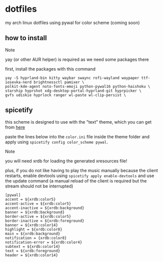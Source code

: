 # dotfiles
my arch linux dotfiles using pywal for color scheme (coming soon)

## how to install
> [!NOTE]
> yay (or other AUR helper) is required as we need some packages there

first, install the packages with this command
```
yay -S hyprland-bin kitty waybar swaync rofi-wayland waypaper ttf-iosevka-nerd brightnessctl pamixer \
polkit-kde-agent noto-fonts-emoji python-pywal16 python-haishoku \
starship hyprshot xdg-desktop-portal-hyprland-git hyprpicker \
gvfs udiskie hyprlock ranger wl-paste wl-clip-persist \
```

## spicetify
this scheme is designed to use with the "text" theme, which you can get from [here](https://github.com/spicetify/spicetify-themes)

paste the lines below into the `color.ini` file inside the theme folder and apply using `spicetify config color_scheme pywal`.
> [!NOTE]
> you will need xrdb for loading the generated xresources file!
> 
> plus, if you do not like having to play the music manually because the client restarts, enable devtools using `spicetify apply enable-devtools` and use the update command (a manual reload of the client is required but the stream should not be interrupted)
```
[pywal]
accent = ${xrdb:color5}
accent-active = ${xrdb:color5}
accent-inactive = ${xrdb:background}
banner = ${xrdb:background}
border-active = ${xrdb:color5}
border-inactive = ${xrdb:foreground}
banner = ${xrdb:color14}
highlight = ${xrdb:color8}
main = ${xrdb:background}
notification = {xrdb:color8}
notification-error = ${xrdb:color4}
subtext = ${xrdb:color14}
text = ${xrdb:foreground} 
header = ${xrdb:color14}
```
